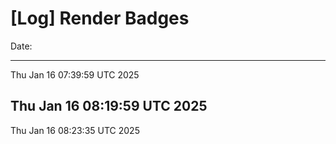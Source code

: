 # [Log] Render Badges

Date:

---


Thu Jan 16 07:39:59 UTC 2025

Thu Jan 16 08:19:59 UTC 2025
---

Thu Jan 16 08:23:35 UTC 2025    
